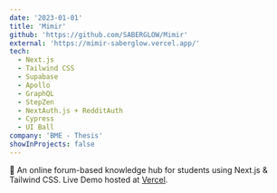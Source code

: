 ```yaml
---
date: '2023-01-01'
title: 'Mimir'
github: 'https://github.com/SABERGLOW/Mimir'
external: 'https://mimir-saberglow.vercel.app/'
tech:
  - Next.js
  - Tailwind CSS
  - Supabase
  - Apollo
  - GraphQL
  - StepZen
  - NextAuth.js + RedditAuth
  - Cypress
  - UI Ball
company: 'BME - Thesis'
showInProjects: false
---
```


🙋 An online forum-based knowledge hub for students using Next.js & Tailwind CSS. Live Demo hosted at [Vercel](https://mimir-saberglow.vercel.app/).
